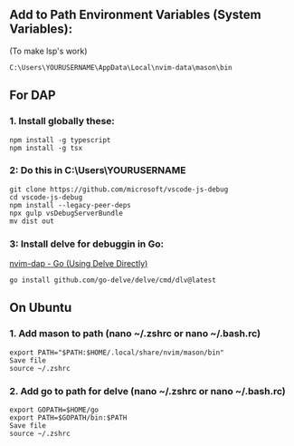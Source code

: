 ## Add to Path Environment Variables (System Variables):
(To make lsp's work)
```
C:\Users\YOURUSERNAME\AppData\Local\nvim-data\mason\bin 
```

## For DAP
### 1. Install globally these:
```
npm install -g typescript
npm install -g tsx
```
### 2: Do this in C:\Users\YOURUSERNAME
```
git clone https://github.com/microsoft/vscode-js-debug
cd vscode-js-debug
npm install --legacy-peer-deps
npx gulp vsDebugServerBundle
mv dist out
```
### 3: Install delve for debuggin in Go: 
[nvim-dap - Go (Using Delve Directly)](https://github.com/mfussenegger/nvim-dap/wiki/Debug-Adapter-installation#go-using-delve-directly)
```
go install github.com/go-delve/delve/cmd/dlv@latest
```
## On Ubuntu
### 1. Add mason to path (nano ~/.zshrc or nano ~/.bash.rc)
```
export PATH="$PATH:$HOME/.local/share/nvim/mason/bin"
Save file
source ~/.zshrc
```
### 2. Add go to path for delve (nano ~/.zshrc or nano ~/.bash.rc)
```
export GOPATH=$HOME/go
export PATH=$GOPATH/bin:$PATH
Save file
source ~/.zshrc
```
